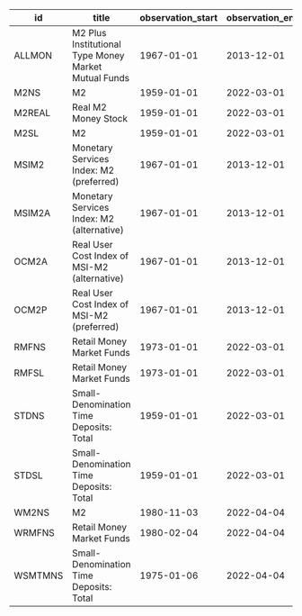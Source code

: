 | id      | title                                                | observation_start   | observation_end   |
|---------|------------------------------------------------------|---------------------|-------------------|
| ALLMON  | M2 Plus Institutional Type Money Market Mutual Funds | 1967-01-01          | 2013-12-01        |
| M2NS    | M2                                                   | 1959-01-01          | 2022-03-01        |
| M2REAL  | Real M2 Money Stock                                  | 1959-01-01          | 2022-03-01        |
| M2SL    | M2                                                   | 1959-01-01          | 2022-03-01        |
| MSIM2   | Monetary Services Index: M2 (preferred)              | 1967-01-01          | 2013-12-01        |
| MSIM2A  | Monetary Services Index: M2 (alternative)            | 1967-01-01          | 2013-12-01        |
| OCM2A   | Real User Cost Index of MSI-M2 (alternative)         | 1967-01-01          | 2013-12-01        |
| OCM2P   | Real User Cost Index of MSI-M2 (preferred)           | 1967-01-01          | 2013-12-01        |
| RMFNS   | Retail Money Market Funds                            | 1973-01-01          | 2022-03-01        |
| RMFSL   | Retail Money Market Funds                            | 1973-01-01          | 2022-03-01        |
| STDNS   | Small-Denomination Time Deposits: Total              | 1959-01-01          | 2022-03-01        |
| STDSL   | Small-Denomination Time Deposits: Total              | 1959-01-01          | 2022-03-01        |
| WM2NS   | M2                                                   | 1980-11-03          | 2022-04-04        |
| WRMFNS  | Retail Money Market Funds                            | 1980-02-04          | 2022-04-04        |
| WSMTMNS | Small-Denomination Time Deposits: Total              | 1975-01-06          | 2022-04-04        |